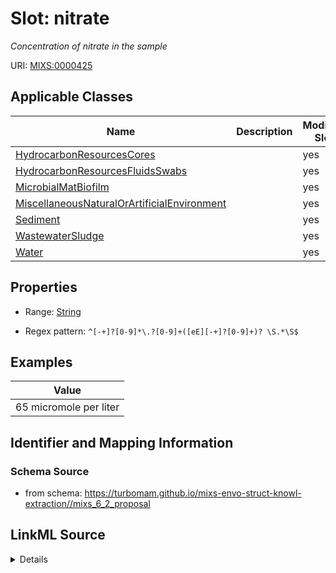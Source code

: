 # Slot: nitrate


_Concentration of nitrate in the sample_



URI: [MIXS:0000425](https://w3id.org/mixs/0000425)



<!-- no inheritance hierarchy -->




## Applicable Classes

| Name | Description | Modifies Slot |
| --- | --- | --- |
[HydrocarbonResourcesCores](HydrocarbonResourcesCores.md) |  |  yes  |
[HydrocarbonResourcesFluidsSwabs](HydrocarbonResourcesFluidsSwabs.md) |  |  yes  |
[MicrobialMatBiofilm](MicrobialMatBiofilm.md) |  |  yes  |
[MiscellaneousNaturalOrArtificialEnvironment](MiscellaneousNaturalOrArtificialEnvironment.md) |  |  yes  |
[Sediment](Sediment.md) |  |  yes  |
[WastewaterSludge](WastewaterSludge.md) |  |  yes  |
[Water](Water.md) |  |  yes  |







## Properties

* Range: [String](String.md)

* Regex pattern: `^[-+]?[0-9]*\.?[0-9]+([eE][-+]?[0-9]+)? \S.*\S$`






## Examples

| Value |
| --- |
| 65 micromole per liter |

## Identifier and Mapping Information







### Schema Source


* from schema: https://turbomam.github.io/mixs-envo-struct-knowl-extraction//mixs_6_2_proposal




## LinkML Source

<details>
```yaml
name: nitrate
description: Concentration of nitrate in the sample
title: nitrate
notes:
- nitrate
examples:
- value: 65 micromole per liter
from_schema: https://turbomam.github.io/mixs-envo-struct-knowl-extraction//mixs_6_2_proposal
rank: 1000
slot_uri: MIXS:0000425
multivalued: false
alias: nitrate
domain_of:
- HydrocarbonResourcesCores
- HydrocarbonResourcesFluidsSwabs
- MicrobialMatBiofilm
- MiscellaneousNaturalOrArtificialEnvironment
- Sediment
- WastewaterSludge
- Water
range: string
pattern: ^[-+]?[0-9]*\.?[0-9]+([eE][-+]?[0-9]+)? \S.*\S$

```
</details>